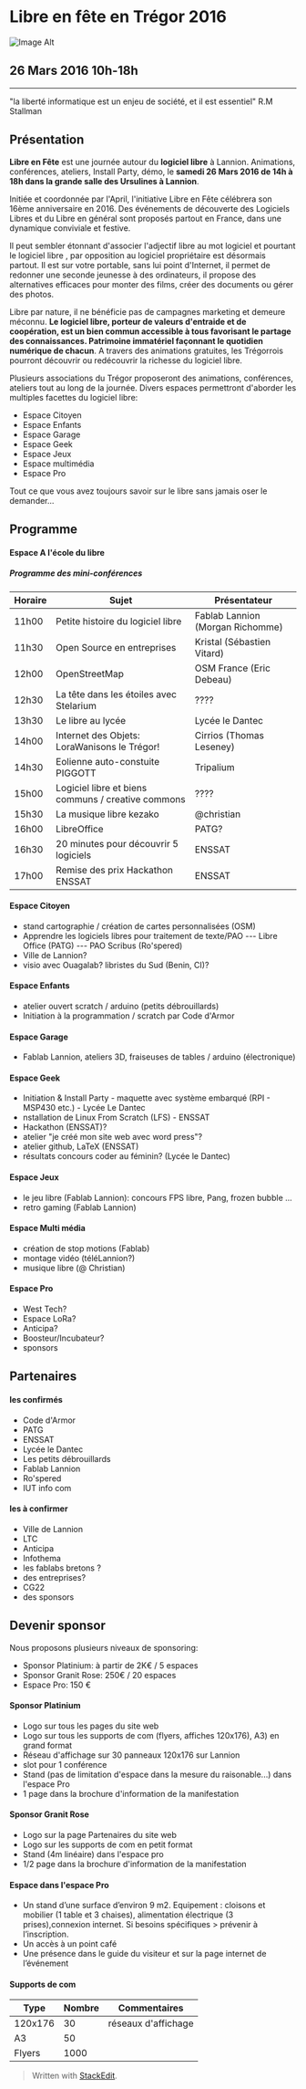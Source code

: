 Libre en fête en Trégor 2016
========================
![Image Alt](https://github.com/fablab-lannion/libre-en-fete-tregor/blob/master/www/img/LeFeT_no_bg_small.png)

26 Mars 2016 10h-18h
-------------------------------

----------

"la liberté informatique est un enjeu de société, et il est essentiel" R.M Stallman


Présentation
------------------
**Libre en Fête** est une journée autour du **logiciel libre** à Lannion. Animations, conférences, ateliers, Install Party, démo, le **samedi 26 Mars 2016 de 14h à 18h dans la grande salle des Ursulines à Lannion**.

 Initiée et coordonnée par l'April, l'initiative Libre en Fête célébrera son 16ème anniversaire en 2016. Des événements de découverte des Logiciels Libres et du Libre en général sont proposés partout en France, dans une dynamique conviviale et festive.

Il peut sembler étonnant d'associer l'adjectif libre au mot logiciel et pourtant le logiciel libre , par opposition au logiciel propriétaire est désormais partout. Il est sur votre portable, sans lui point d'Internet, il permet de redonner une seconde jeunesse à des ordinateurs, il propose des alternatives efficaces pour monter des films, créer des documents ou gérer des photos.

Libre par nature, il ne bénéficie pas de campagnes marketing et demeure méconnu. **Le logiciel libre, porteur de valeurs d'entraide et de coopération, est un bien commun accessible à tous favorisant le partage des connaissances. Patrimoine immatériel façonnant le quotidien numérique de chacun**. A travers des animations gratuites, les Trégorrois pourront découvrir ou redécouvrir la richesse du logiciel libre.

 Plusieurs associations du Trégor proposeront des animations, conférences, ateliers tout au long de la journée.
 Divers espaces permettront d'aborder les multiples facettes du logiciel libre:
 
 - Espace Citoyen
 - Espace Enfants
 - Espace Garage
 - Espace Geek
 - Espace Jeux
 - Espace multimédia
 - Espace Pro

Tout ce que vous avez toujours savoir sur le libre sans jamais oser le demander...


Programme
----------------
#### Espace A l'école du libre

##### Programme des mini-conférences

| Horaire | Sujet | Présentateur |
| --------|-------|--------------|
| 11h00 | Petite histoire du logiciel libre | Fablab Lannion (Morgan Richomme) |
| 11h30 | Open Source en entreprises | Kristal (Sébastien Vitard) |
| 12h00 | OpenStreetMap | OSM France (Eric Debeau) |
| 12h30 | La tête dans les étoiles avec Stelarium | ???? | 
| 13h30 | Le libre au lycée | Lycée le Dantec |
| 14h00 | Internet des Objets: LoraWanisons le Trégor! | Cirrios (Thomas Leseney) |
| 14h30 | Eolienne auto-constuite PIGGOTT | Tripalium |
| 15h00 | Logiciel libre et biens communs / creative commons | ???? |
| 15h30 | La musique libre kezako | @christian |
| 16h00 | LibreOffice | PATG? |
| 16h30 | 20 minutes pour découvrir 5 logiciels | ENSSAT |
| 17h00 | Remise des prix Hackathon ENSSAT | ENSSAT |


#### Espace Citoyen
- stand cartographie / création de cartes personnalisées (OSM)
- Apprendre les logiciels libres pour traitement de texte/PAO
--- Libre Office  (PATG)
--- PAO Scribus (Ro'spered)
- Ville de Lannion?
- visio avec Ouagalab? libristes du Sud (Benin, CI)?

#### Espace Enfants
- atelier ouvert scratch / arduino (petits débrouillards)
- Initiation à la programmation / scratch par Code d'Armor

#### Espace Garage
- Fablab Lannion, ateliers 3D, fraiseuses de tables / arduino (électronique)

#### Espace Geek
- Initiation & Install Party - maquette avec système embarqué (RPI - MSP430 etc.) - Lycée Le Dantec
- nstallation de Linux From Scratch (LFS) - ENSSAT
- Hackathon (ENSSAT)?
-  atelier "je créé mon site web avec word press"?
- atelier github, LaTeX (ENSSAT)
- résultats concours coder au féminin? (Lycée le Dantec)

#### Espace Jeux
- le jeu libre (Fablab Lannion): concours FPS libre, Pang, frozen bubble ...
- retro gaming (Fablab Lannion)

#### Espace Multi média
- création de stop motions (Fablab)
- montage vidéo (téléLannion?)
- musique libre (@ Christian)

#### Espace Pro
- West Tech?
- Espace LoRa?
- Anticipa? 
- Boosteur/Incubateur?
- sponsors


Partenaires
----------------
#### les confirmés
- Code d'Armor
- PATG
- ENSSAT
- Lycée le Dantec
- Les petits débrouillards 
- Fablab Lannion
-  Ro'spered
- IUT info com

#### les à confirmer
- Ville de Lannion
- LTC
- Anticipa
- Infothema
- les fablabs bretons ?
- des entreprises?
- CG22
- des sponsors

Devenir sponsor 
---------------------
Nous proposons plusieurs niveaux de sponsoring:

- Sponsor Platinium: à partir de 2K€ /  5 espaces 
- Sponsor Granit Rose: 250€ / 20 espaces
- Espace Pro: 150 €

#### Sponsor Platinium
- Logo sur tous les pages du site web
- Logo sur tous les supports de com (flyers, affiches 120x176), A3) en grand format
- Réseau d'affichage sur 30 panneaux 120x176 sur Lannion 
- slot pour 1 conférence
- Stand (pas de limitation d'espace dans la mesure du raisonable...) dans l'espace Pro
- 1 page dans la brochure d'information de la manifestation

#### Sponsor Granit Rose
- Logo sur la page Partenaires du site web
- Logo sur les supports de com en petit format
- Stand (4m linéaire) dans l'espace pro
- 1/2 page dans la brochure d'information de la manifestation

#### Espace dans l'espace Pro
- Un stand d’une surface d’environ 9 m2. Equipement : cloisons et mobilier (1 table et 3 chaises), alimentation électrique (3 prises),connexion internet. Si besoins spécifiques > prévenir à l’inscription.
- Un accès à un point café
- Une présence dans le guide du visiteur et sur la page internet de l’événement

#### Supports de com

| Type | Nombre | Commentaires |
| -----|--------|--------------|
| 120x176 | 30 | réseaux d'affichage |
| A3 | 50 | |
| Flyers | 1000  | |


> Written with [StackEdit](https://stackedit.io/).
